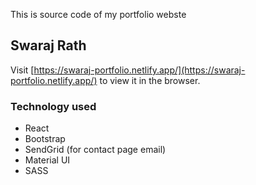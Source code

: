 This is source code of my portfolio webste

## Swaraj Rath

Visit [https://swaraj-portfolio.netlify.app/](https://swaraj-portfolio.netlify.app/) to view it in the browser.



### Technology used

- React
- Bootstrap
- SendGrid (for contact page email)
- Material UI
- SASS
